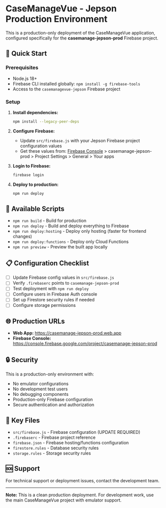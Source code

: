 # CaseManageVue - Jepson Production Environment

This is a production-only deployment of the CaseManageVue application, configured specifically for the **casemanage-jepson-prod** Firebase project.

## 🚀 Quick Start

### Prerequisites
- Node.js 18+ 
- Firebase CLI installed globally: `npm install -g firebase-tools`
- Access to the `casemanagevue-jepson` Firebase project

### Setup

1. **Install dependencies:**
   ```bash
   npm install --legacy-peer-deps
   ```

2. **Configure Firebase:**
   - Update `src/firebase.js` with your Jepson Firebase project configuration values
   - Get these values from: [Firebase Console](https://console.firebase.google.com/) > casemanage-jepson-prod > Project Settings > General > Your apps

3. **Login to Firebase:**
   ```bash
   firebase login
   ```

4. **Deploy to production:**
   ```bash
   npm run deploy
   ```

## 🔧 Available Scripts

- `npm run build` - Build for production
- `npm run deploy` - Build and deploy everything to Firebase
- `npm run deploy:hosting` - Deploy only hosting (faster for frontend changes)
- `npm run deploy:functions` - Deploy only Cloud Functions
- `npm run preview` - Preview the built app locally

## 📋 Configuration Checklist

- [ ] Update Firebase config values in `src/firebase.js`
- [ ] Verify `.firebaserc` points to `casemanage-jepson-prod`
- [ ] Test deployment with `npm run deploy`
- [ ] Configure users in Firebase Auth console
- [ ] Set up Firestore security rules if needed
- [ ] Configure storage permissions

## 🌐 Production URLs

- **Web App:** https://casemanage-jepson-prod.web.app
- **Firebase Console:** https://console.firebase.google.com/project/casemanage-jepson-prod

## 🔒 Security

This is a production-only environment with:
- No emulator configurations
- No development test users
- No debugging components
- Production-only Firebase configuration
- Secure authentication and authorization

## 📁 Key Files

- `src/firebase.js` - Firebase configuration (UPDATE REQUIRED)
- `.firebaserc` - Firebase project reference
- `firebase.json` - Firebase hosting/functions configuration
- `firestore.rules` - Database security rules
- `storage.rules` - Storage security rules

## 🆘 Support

For technical support or deployment issues, contact the development team.

---

**Note:** This is a clean production deployment. For development work, use the main CaseManageVue project with emulator support.